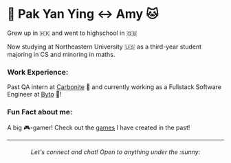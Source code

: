 # :tea: Pak Yan Ying :left_right_arrow: Amy :cat:

Grew up in :hong_kong: and went to highschool in :uk:

Now studying at Northeastern University :us: as a third-year student majoring in CS and minoring in maths.


### Work Experience:

Past QA intern at [Carbonite](https://www.carbonite.com/) :dizzy: and currently working as a Fullstack Software Engineer at [Byto](https://www.byto.tech/) :bread:!

### Fun Fact about me:

A big :video_game:-gamer! Check out the [games](https://amywhying.itch.io/) I have created in the past!



---
<h6 align="center">
Let's connect and chat! Open to anything under the :sunny:
</h6>
<!--
**amywhying/amywhying** is a ✨ _special_ ✨ repository because its `README.md` (this file) appears on your GitHub profile.

### :speech_balloon: Contact Info
![Github stats](https://github-readme-stats.vercel.app/api?username=amywhying)

### :file_folder: Current Project 

I'm currently 

<details>
- 🔭 I’m currently working on ...
- 🌱 I’m currently learning ...
- 👯 I’m looking to collaborate on ...
- 🤔 I’m looking for help with ...
- 💬 Ask me about ...
- 📫 How to reach me: ...
- 😄 Pronouns: ...
- ⚡ Fun fact: ...
-->
